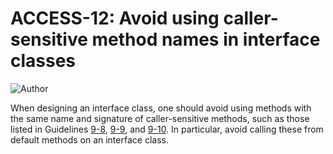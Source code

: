 # ACCESS-12: Avoid using caller-sensitive method names in interface classes
![Author](https://img.shields.io/badge/Author-Oracle-blue.svg)


When designing an interface class, one should avoid using methods with the same name and signature of caller-sensitive methods, such as those listed in Guidelines [9-8](../g9_08), [9-9](../g9_09), and [9-10](../g9_10). In particular, avoid calling these from default methods on an interface class.
